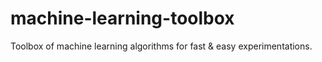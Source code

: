 # machine-learning-toolbox
Toolbox of machine learning algorithms for fast &amp; easy experimentations.
